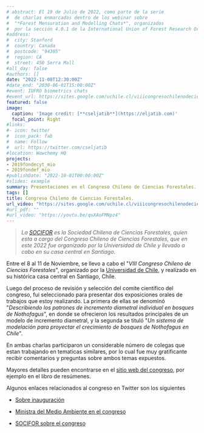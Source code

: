 ```yaml
---
# abstract: El 19 de Julio de 2022, como parte de la serie
#  de charlas enmarcadas dentro de los webinar sobre
#  "*Forest Mensuration and Modelling Chats*", organizados
#  por la sección 4.0.1 de la International Union of Forest Research Organizations **IUFRO**, fui #invitado  a dictar una charla.
#address:
#  city: Stanford
#  country: Canada
#  postcode: "94305"
#  region: CA
#  street: 450 Serra Mall
#all_day: false
#authors: []
date: "2022-11-08T12:30:00Z"
#date_end: "2030-06-01T15:00:00Z"
#event: IUFRO biometrics chats
#event_url: https://sites.google.com/uchile.cl/viiicongresochilenodecienciasf/inicio
featured: false
image:
  caption: 'Image credit: [**cseljatib**](https://eljatib.com)'
  focal_point: Right
#links:
#- icon: twitter
#  icon_pack: fab
#  name: Follow
#  url: https://twitter.com/cseljatib
#location: Wowchemy HQ
projects:
- 2019fondecyt_mio
- 2019fondef_mio
#publishDate: "2022-10-01T00:00:00Z"
#slides: example
summary: Presentaciones en el Congreso Chileno de Ciencias Forestales.
tags: []
title: Congreso Chileno de Ciencias Forestales.
url_video: "https://sites.google.com/uchile.cl/viiicongresochilenodecienciasf/inicio"
#url_pdf: ""
#url_video: "https://youtu.be/quXAoFMNpz4"
---
```


> *La [SOCIFOR](www.socifor.cl) es la Sociedad Chilena de Ciencias Forestales, quien esta a cargo del Congreso Chileno de Ciencias Forestales, que en este 2022 fue organizado por la Universidad de Chile y llevado a cabo en su casa central en Santiago.*

Entre el 8 al 11 de Noviembre, se llevo a cabo el 
 "*VIII Congreso Chileno de Ciencias Forestales*", organizado 
 por la [Universidad de Chile](www.uchile.cl), y realizado
 en su histórica casa central en Santiago, Chile.
 
 Luego del proceso de revisión y selección  del comite científico  del congreso,
  fui seleccionado para presentar dos exposiciones orales
   de trabajos que estoy realizando. La primera de ellas se denominó 
   "*Describiendo los patrones de incremento diametral individual en bosques de Nothofagus*",
   en donde se ofrecieron los resultados principales de un modelo
   de incremento diametral, y la segunda se tituló
   "*Un sistema de modelación para proyectar el crecimiento de bosques de Nothofagus en Chile*".
   
En ambas charlas participaron un considerable número de colegas
 que estan trabajando en tematicas similares, por lo cual fue
  muy gratificante recibir comentarios y preguntas sobre ambos
   temas expuestos.

Mayores detalles pueden encontrarse en el [sitio web del congreso](https://sites.google.com/uchile.cl/viiicongresochilenodecienciasf/inicio), por
ejemplo en el libro de resúmenes.

Algunos enlaces relacionados al congreso en Twitter son los siguientes

+ [Sobre inauguración](https://twitter.com/IForestalUChile/status/1589982313051742208?s=20&t=gYiPg8o7LWaUJ6v71X3UDg)

+ [Ministra del Medio Ambiente en el congreso](https://twitter.com/MMAChile/status/1589960619037691904?s=20&t=LYC-MUfalzN8TwoF2v1_Ag)

+ [SOCIFOR sobre el congreso](https://twitter.com/socifor/status/1591811895488569347?s=20&t=vUg0_c2mZvfiCMEsI9GrWw)

<!--- 
https://youtu.be/quXAoFMNpz4?t=55

ojo que para agregar videos debe estar como "embed"

El video de la charla esta disponible en YouTube en el [link](https://youtu.be/quXAoFMNpz4)

https://www.youtube.com/watch?v=quXAoFMNpz4
<div class="video-youtube-container"><iframe width="100%" height="100%" src="https://youtu.be/quXAoFMNpz4" frameborder="0" allowfullscreen></iframe></div>

<iframe width="560" height="315" src="https://youtu.be/quXAoFMNpz4" frameborder="0" allow="accelerometer; autoplay; clipboard-write; encrypted-media; gyroscope; picture-in-picture" allowfullscreen></iframe>
https://www.youtube.com/watch?v=quXAoFMNpz4

Further event details, including [page elements](https://wowchemy.com/docs/writing-markdown-latex/) such as image galleries, can be added to the body of this page.

Slides can be added in a few ways:

- **Create** slides using Wowchemy's [_Slides_](https://wowchemy.com/docs/managing-content/#create-slides) feature and link using `slides` parameter in the front matter of the talk file
- **Upload** an existing slide deck to `static/` and link using `url_slides` parameter in the front matter of the talk file
- **Embed** your slides (e.g. Google Slides) or presentation video on this page using [shortcodes](https://wowchemy.com/docs/writing-markdown-latex/).

{{% callout note %}}
Click on the **Slides** button above to view the built-in slides feature.
{{% /callout %}}

> *La [IUFRO](www.iufro.org) es la Unión Internacional de Organizaciones de Investigación Forestal, y se organiza en divisiones y secciones
disciplinarias. Por
ejemplo la Division 4 es sobre Evaluación, Modelación y Manejo.*
-->